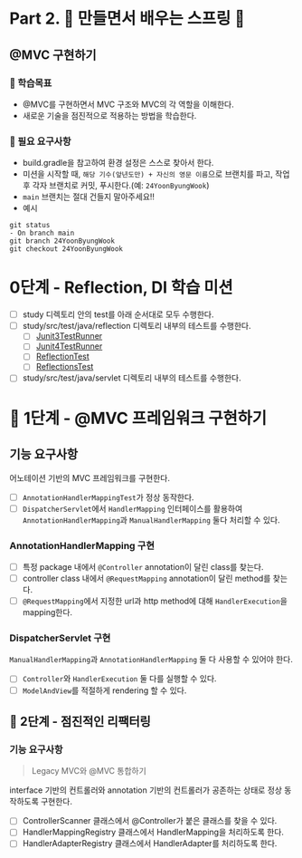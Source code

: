# Part 2. :leaves: 만들면서 배우는 스프링 :leaves:

## @MVC 구현하기

### :mag_right: 학습목표
- @MVC를 구현하면서 MVC 구조와 MVC의 각 역할을 이해한다.
- 새로운 기술을 점진적으로 적용하는 방법을 학습한다.

### :rocket: 필요 요구사항
- build.gradle을 참고하여 환경 설정은 스스로 찾아서 한다.
- 미션을 시작할 때, `해당 기수(앞년도만) + 자신의 영문 이름`으로 브랜치를 파고, 작업 후 각자 브랜치로 커밋, 푸시한다.(예: `24YoonByungWook`)
- `main` 브랜치는 절대 건들지 말아주세요!!
- 예시
```text
git status
- On branch main
git branch 24YoonByungWook
git checkout 24YoonByungWook
```

# 0단계 - Reflection, DI 학습 미션
+ [ ] study 디렉토리 안의 test를 아래 순서대로 모두 수행한다.
+ [ ] study/src/test/java/reflection 디렉토리 내부의 테스트를 수행한다.
   + [ ] [Junit3TestRunner](study/src/test/java/reflection/Junit3TestRunner.java)
   + [ ] [Junit4TestRunner](study/src/test/java/reflection/Junit4TestRunner.java)
   + [ ] [ReflectionTest](study/src/test/java/reflection/ReflectionTest.java)
   + [ ] [ReflectionsTest](study/src/test/java/reflection/ReflectionsTest.java)
+ [ ] study/src/test/java/servlet 디렉토리 내부의 테스트를 수행한다.

# 🚀 1단계 - @MVC 프레임워크 구현하기

## 기능 요구사항
어노테이션 기반의 MVC 프레임워크를 구현한다.
- [ ] `AnnotationHandlerMappingTest`가 정상 동작한다.
- [ ] `DispatcherServlet`에서 `HandlerMapping` 인터페이스를 활용하여 `AnnotationHandlerMapping`과 `ManualHandlerMapping` 둘다 처리할 수 있다.

### AnnotationHandlerMapping 구현
- [ ] 특정 package 내에서 `@Controller` annotation이 달린 class를 찾는다.
- [ ] controller class 내에서 `@RequestMapping` annotation이 달린 method를 찾는다.
- [ ] `@RequestMapping`에서 지정한 url과 http method에 대해 `HandlerExecution`을 mapping한다.

### DispatcherServlet 구현
`ManualHandlerMapping`과 `AnnotationHandlerMapping` 둘 다 사용할 수 있어야 한다.
- [ ] `Controller`와 `HandlerExecution` 둘 다를 실행할 수 있다.
- [ ] `ModelAndView`를 적절하게 rendering 할 수 있다.

## 🚀 2단계 - 점진적인 리팩터링

### 기능 요구사항
> Legacy MVC와 @MVC 통합하기

interface 기반의 컨트롤러와 annotation 기반의 컨트롤러가 공존하는 상태로 정상 동작하도록 구현한다.
- [ ] ControllerScanner 클래스에서 @Controller가 붙은 클래스를 찾을 수 있다.
- [ ] HandlerMappingRegistry 클래스에서 HandlerMapping을 처리하도록 한다.
- [ ] HandlerAdapterRegistry 클래스에서 HandlerAdapter를 처리하도록 한다.